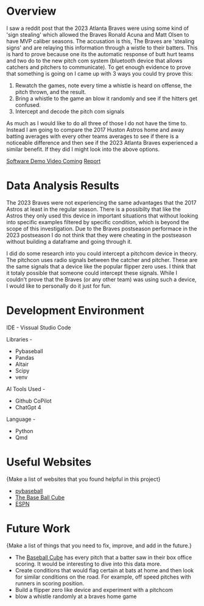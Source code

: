 # Overview

I saw a reddit post that the 2023 Atlanta Braves were using some kind of 'sign stealing' which allowed the Braves Ronald Acuna and Matt Olsen to have MVP caliber seasons. The accusation is this, The Braves are 'stealing signs' and are relaying this information through a wistle to their batters. This is hard to prove because one its the automatic response of butt hurt teams and two do to the new pitch com system (bluetooth device that allows catchers and pitchers to communicate). To get enough evidence to prove that something is going on I came up with 3 ways you could try prove this:

1. Rewatch the games, note every time a whistle is heard on offense, the pitch thrown, and the result.
1. Bring a whistle to the game an blow it randomly and see if the hitters get confused.
1. Intercept and decode the pitch com signals

As much as I would like to do all three of those I do not have the time to. Instead I am going to compare the 2017 Huston Astros home and away batting averages with every other teams averages to see if there is a noticeable difference and then see if the 2023 Atlanta Braves experienced a similar benefit. If they did I might look into the above options.

[Software Demo Video Coming](http://youtube.link.goes.here)
[Report](main.html)

# Data Analysis Results

The 2023 Braves were not experiencing the same advantages that the 2017 Astros at least in the regular season. There is a possibilty that like the Astros they only used this device in important situations that without looking into specific examples filtered by specific condition, which is beyond the scope of this investigation. Due to the Braves postseason performace in the 2023 postseason I do not think that they were cheating in the postseason without building a dataframe and going through it.

I did do some research into you could intercept a pitchcom device in theory. The pitchcon uses radio signals between the catcher and pitcher. These are the same signals that a device like the popular flipper zero uses. I think that it totaly possible that someone could intercept these signals. While I couldn't prove that the Braves (or any other team) was using such a device, I would like to personally do it just for fun.

# Development Environment

IDE - Vissual Studio Code

Libraries -

* Pybaseball
* Pandas
* Altair
* Scipy
* venv 

AI Tools Used -

* Github CoPilot
* ChatGpt 4

Language - 
* Python
* Qmd

# Useful Websites

{Make a list of websites that you found helpful in this project}
* [pybaseball](https://github.com/jldbc/pybaseball)
* [The Base Ball Cube](https://www.thebaseballcube.com/content/playoff_year/2017/)
* [ESPN](espn.com)

# Future Work

{Make a list of things that you need to fix, improve, and add in the future.}
* The [Baseball Cube](https://www.thebaseballcube.com/content/playoff_year/2017/) has every pitch that a batter saw in their box office scoring. It would be interesting to dive into this data more.
* Create conditions that would flag certain at bats at home and then look for similar conditions on the road. For example, off speed pitches with runners in scoring position.
* Build a flipper zero like device and experiment with a pitchcom
* blow a whistle randomly at a braves home game
